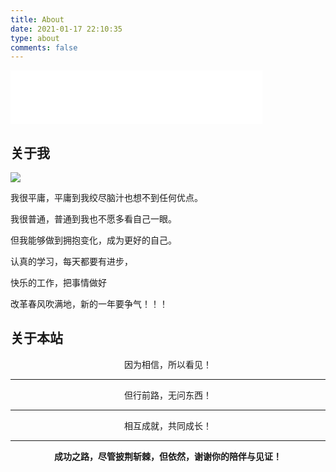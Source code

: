 ```yaml
---
title: About
date: 2021-01-17 22:10:35
type: about
comments: false
---
```


<html>
<iframe frameborder="no" border="0" marginwidth="0" marginheight="0" width=80% height=86 src="//music.163.com/outchain/player?type=2&id=355992&auto=1&height=66"></iframe>
</html>



## 关于我

<img src="logo.png">


我很平庸，平庸到我绞尽脑汁也想不到任何优点。
    
我很普通，普通到我也不愿多看自己一眼。

但我能够做到拥抱变化，成为更好的自己。

认真的学习，每天都要有进步，

快乐的工作，把事情做好
                                                              
改革春风吹满地，新的一年要争气！！！

## 关于本站

<center>  因为相信，所以看见！ </center>
<hr/>
<center>  但行前路，无问东西！ </center>
<hr/>
<center>  相互成就，共同成长！ </center>
<hr/>

<b><center> 成功之路，尽管披荆斩棘，但依然，谢谢你的陪伴与见证！</center><b>
